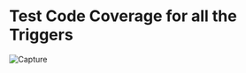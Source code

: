# Test Code Coverage for all the Triggers


![Capture](https://user-images.githubusercontent.com/43973882/114759474-0fcd8a00-9d13-11eb-8f34-c3b228adbe02.PNG)
